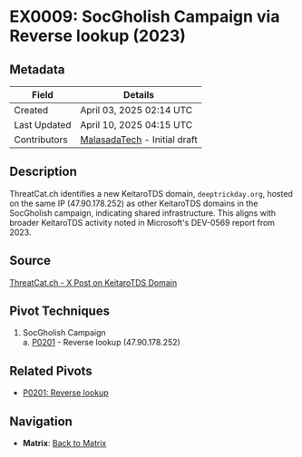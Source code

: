 # EX0009: SocGholish Campaign via Reverse lookup (2023)

## Metadata
| Field          | Details                                      |
|----------------|----------------------------------------------|
| Created        | April 03, 2025 02:14 UTC                    |
| Last Updated   | April 10, 2025 04:15 UTC                    |
| Contributors   | [MalasadaTech](../contributors.md#malasadatech) - Initial draft |

## Description
ThreatCat.ch identifies a new KeitaroTDS domain, `deeptrickday.org`, hosted on the same IP (47.90.178.252) as other KeitaroTDS domains in the SocGholish campaign, indicating shared infrastructure. This aligns with broader KeitaroTDS activity noted in Microsoft's DEV-0569 report from 2023.

## Source
[ThreatCat.ch - X Post on KeitaroTDS Domain](https://x.com/threatcat_ch/status/1655494724499787779)

## Pivot Techniques
1. SocGholish Campaign  
    a. [P0201](../pivots/P0201.md) - Reverse lookup (47.90.178.252)

## Related Pivots
- [P0201: Reverse lookup](../pivots/P0201.md)

## Navigation
- **Matrix**: [Back to Matrix](../matrix.md)